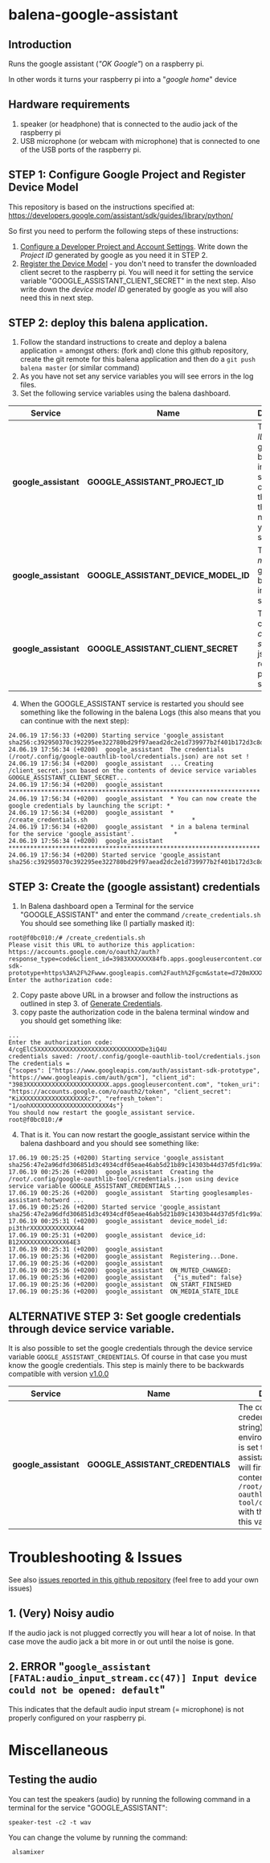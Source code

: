 # balena-google-assistant
## Introduction
Runs the google assistant (_"OK Google"_) on a raspberry pi.

In other words it turns your raspberry pi into a "_google home_" device

## Hardware requirements

1. speaker (or headphone) that is connected to the audio jack of the raspberry pi
2. USB microphone (or webcam with microphone) that is connected to one of the USB ports of the raspberry pi.

## STEP 1: Configure Google Project and Register Device Model
This repository is based on the instructions specified at: https://developers.google.com/assistant/sdk/guides/library/python/

So first you need to perform the following steps of these instructions:

1. [Configure a Developer Project and Account Settings](https://developers.google.com/assistant/sdk/guides/library/python/embed/config-dev-project-and-account).  Write down the _Project ID_ generated by google as you need it in STEP 2.
2. [Register the Device Model](https://developers.google.com/assistant/sdk/guides/library/python/embed/register-device) - you don't need to transfer the downloaded client secret to the raspberry pi.  You will need it for setting the service variable "GOOGLE_ASSISTANT_CLIENT_SECRET" in the next step.  Also write down the _device model ID_ generated by google as you will also need this in next step.

## STEP 2: deploy this balena application.

1. Follow the standard instructions to create and deploy a balena application  = amongst others:  (fork and) clone this github repository, create the git remote for this balena application and then do a `git push balena master` (or similar command) 
2. As you have not set any service variables you will see errors in the log files.
3. Set the following service variables using the balena dashboard.

| Service            | Name  |  Description                                    |
|------------------------- | -------------- |-------------------------------------------------|
| **google_assistant**  |    **GOOGLE_ASSISTANT_PROJECT_ID**       |  The _project ID_ generated by google in previous step. Don't confuse this with the project name that you have specified. |
| **google_assistant**  |    **GOOGLE_ASSISTANT_DEVICE_MODEL_ID**  |  The _device model id_ generated by google in previous step |
| **google_assistant**  |    **GOOGLE_ASSISTANT_CLIENT_SECRET**  |  The complete _client secret_ (= json string) retrieved in previous step |

4. When the GOOGLE_ASSISTANT service is restarted you should see something like the following in the balena Logs (this also means that you can continue with the next step):
```
24.06.19 17:56:33 (+0200) Starting service 'google_assistant sha256:c392950370c392295ee322780bd29f97aead2dc2e1d739977b2f401b172d3c8d'
24.06.19 17:56:34 (+0200)  google_assistant  The credentials (/root/.config/google-oauthlib-tool/credentials.json) are not set !
24.06.19 17:56:34 (+0200)  google_assistant  ... Creating /client_secret.json based on the contents of device service variables GOOGLE_ASSISTANT_CLIENT_SECRET...
24.06.19 17:56:34 (+0200)  google_assistant  **********************************************************************
24.06.19 17:56:34 (+0200)  google_assistant  * You can now create the google credentials by launching the script: *
24.06.19 17:56:34 (+0200)  google_assistant  *                 /create_credentials.sh                             *
24.06.19 17:56:34 (+0200)  google_assistant  * in a balena terminal for the service 'google_assistant'.           *
24.06.19 17:56:34 (+0200)  google_assistant  **********************************************************************
24.06.19 17:56:34 (+0200) Started service 'google_assistant sha256:c392950370c392295ee322780bd29f97aead2dc2e1d739977b2f401b172d3c8d'
```

## STEP 3: Create the (google assistant) credentials
1. In Balena dashboard open a Terminal for the service "GOOGLE_ASSISTANT" and enter the command `/create_credentials.sh`
You should see something like (I partially masked it):
```
root@f0bc010:/# /create_credentials.sh
Please visit this URL to authorize this application: https://accounts.google.com/o/oauth2/auth?response_type=code&client_id=3983XXXXXXX84fb.apps.googleusercontent.com&redirect_uri=urn%3AietXXXXXXXh%3A2.0%3Aoob&scope=https%3A%2XXXXXXXapis.com%2Fauth%2Fassistant-sdk-prototype+https%3A%2F%2Fwww.googleapis.com%2Fauth%2Fgcm&state=d720mXXXXXXXXXXXXXXXXXXXXXXXXXX&code_challenge=GXXXXXXXJs&code_challenge_method=SXXXXXXX6&prompt=consent&access_type=offline
Enter the authorization code:
```
2. Copy paste above URL in a browser and follow the instructions as outlined in step 3. of [Generate Credentials](https://developers.google.com/assistant/sdk/guides/library/python/embed/install-sample).
3. copy paste the authorization code in the balena terminal window and you should get something like:
```
...
Enter the authorization code: 4/cgElC5XXXXXXXXXXXXXXXXXXXXXXXXXXXXXDe3iQ4U
credentials saved: /root/.config/google-oauthlib-tool/credentials.json
The credentials =
{"scopes": ["https://www.googleapis.com/auth/assistant-sdk-prototype", "https://www.googleapis.com/auth/gcm"], "client_id": "3983XXXXXXXXXXXXXXXXXXXXXXX.apps.googleusercontent.com", "token_uri": "https://accounts.google.com/o/oauth2/token", "client_secret": "KiXXXXXXXXXXXXXXXXXXXc7", "refresh_token": "1/oohXXXXXXXXXXXXXXXXXXXXXX4s"}
You should now restart the google_assistant service.
root@f0bc010:/# 
```
4. That is it.  You can now restart the google_assistant service within the balena dashboard and you should see something like:
```
17.06.19 00:25:25 (+0200) Starting service 'google_assistant sha256:47e2a96dfd306851d3c4934cdf05eae46ab5d21b89c14303b44d37d5fd1c99a1'
17.06.19 00:25:26 (+0200)  google_assistant  Creating the /root/.config/google-oauthlib-tool/credentials.json using device service variable GOOGLE_ASSISTANT_CREDENTIALS ...
17.06.19 00:25:26 (+0200)  google_assistant  Starting googlesamples-assistant-hotword ...
17.06.19 00:25:26 (+0200) Started service 'google_assistant sha256:47e2a96dfd306851d3c4934cdf05eae46ab5d21b89c14303b44d37d5fd1c99a1'
17.06.19 00:25:31 (+0200)  google_assistant  device_model_id: pi3thrXXXXXXXXXXXXX44
17.06.19 00:25:31 (+0200)  google_assistant  device_id: B12XXXXXXXXXXXXX64E3
17.06.19 00:25:31 (+0200)  google_assistant  
17.06.19 00:25:36 (+0200)  google_assistant  Registering...Done.
17.06.19 00:25:36 (+0200)  google_assistant  
17.06.19 00:25:36 (+0200)  google_assistant  ON_MUTED_CHANGED:
17.06.19 00:25:36 (+0200)  google_assistant   {"is_muted": false}
17.06.19 00:25:36 (+0200)  google_assistant  ON_START_FINISHED
17.06.19 00:25:36 (+0200)  google_assistant  ON_MEDIA_STATE_IDLE
```

## ALTERNATIVE STEP 3: Set google credentials through device service variable.
It is also possible to set the google credentials through the device service variable `GOOGLE_ASSISTANT_CREDENTIALS`.
Of course in that case you must know the google credentials.
This step is mainly there to be backwards compatible with version [v1.0.0](https://github.com/janvda/balena-google-assistant/releases/tag/v1.0.0)

| Service            | Name  |  Description                                    |
|------------------------- | -------------- |-------------------------------------------------|
| **google_assistant**  |    **GOOGLE_ASSISTANT_CREDENTIALS**       |  The complete credentials (= json string).  If this environment variable is set then the google assistant at startup will first *overwrite* the contents of the file `/root/.config/google-oauthlib-tool/credentials.json` with the contents of this variable.|

# Troubleshooting & Issues
See also [issues reported in this github repository](https://github.com/janvda/balena-google-assistant/issues) (feel free to add your own issues)

## 1. (Very) Noisy audio
If the audio jack is not plugged correctly you will hear a lot of noise.  In that case move the audio jack a bit more in or out until the noise is gone.

## 2. ERROR "`google_assistant  [FATAL:audio_input_stream.cc(47)] Input device could not be opened: default`"
This indicates that the default audio input stream (= microphone) is not properly configured on your raspberry pi.

# Miscellaneous

## Testing the audio

You can test the speakers (audio) by running the following command in a terminal for the service "GOOGLE_ASSISTANT": 
```
speaker-test -c2 -t wav
```
You can change the volume by running the command: 
```
 alsamixer
 ```
